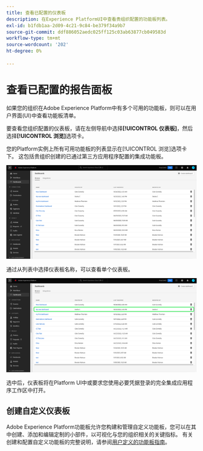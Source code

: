 ```yaml
---
title: 查看已配置的仪表板
description: 在Experience PlatformUI中查看贵组织配置的功能板列表。
exl-id: b1fdb1aa-2d09-4c21-9c84-be379f34a9b7
source-git-commit: ddf886052aedc025ff125c03ab63877cb049583d
workflow-type: tm+mt
source-wordcount: '202'
ht-degree: 0%

---
```


# 查看已配置的报告面板

如果您的组织在Adobe Experience Platform中有多个可用的功能板，则可以在用户界面(UI)中查看功能板清单。

要查看您组织配置的仪表板，请在左侧导航中选择&#x200B;**[!UICONTROL 仪表板]**，然后选择&#x200B;**[!UICONTROL 浏览]**&#x200B;选项卡。

您的Platform实例上所有可用功能板的列表显示在[!UICONTROL 浏览]选项卡下。 这包括贵组织创建的已通过第三方应用程序配置的集成功能板。

![ UI仪表板部分中的“浏览”选项卡。](./images/inventory/browse-tab.png)

通过从列表中选择仪表板名称，可以查看单个仪表板。

![突出显示仪表板名称的“浏览”选项卡。](./images/inventory/dashboard-name.png)

选中后，仪表板将在Platform UI中或要求您使用必要凭据登录的完全集成应用程序工作区中打开。

## 创建自定义仪表板

Adobe Experience Platform功能板允许您构建和管理自定义功能板，您可以在其中创建、添加和编辑定制的小部件，以可视化与您的组织相关的关键指标。 有关创建和配置自定义功能板的完整说明，请参阅[用户定义的功能板指南](./standard-dashboards.md)。
